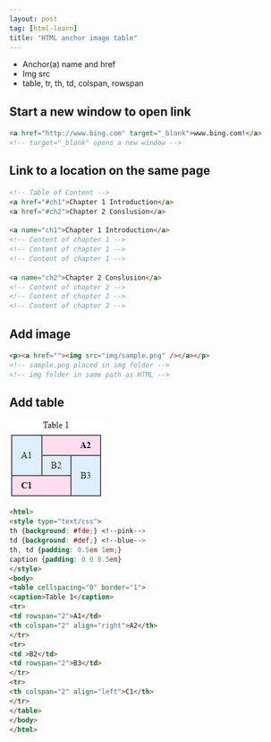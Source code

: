 ```yaml
---
layout: post
tag: [html-learn]
title: "HTML anchor image table"
---
```


- Anchor(a) name and href
- Img src
- table, tr, th, td, colspan, rowspan

<!--more-->

## Start a new window to open link

```html
<a href="http://www.bing.com" target="_blank">www.bing.com!</a>
<!-- target="_blank" opens a new window -->
```

## Link to a location on the same page

```html
<!-- Table of Content -->
<a href="#ch1">Chapter 1 Introduction</a>
<a href="#ch2">Chapter 2 Conslusion</a>

<a name="ch1">Chapter 1 Introduction</a>
<!-- Content of chapter 1 -->
<!-- Content of chapter 1 -->
<!-- Content of chapter 1 -->

<a name="ch2">Chapter 2 Conslusion</a>
<!-- Content of chapter 2 -->
<!-- Content of chapter 2 -->
<!-- Content of chapter 2 -->
```

## Add image

```html
<p><a href=""><img src="img/sample.png" /></a></p>
<!-- sample.png placed in img folder -->
<!-- img folder in same path as HTML -->
```

## Add table

![image-20210618171500009](images/image-20210618171500009.png)

```html
<html>
<style type="text/css">
th {background: #fde;} <!--pink-->
td {background: #def;} <!--blue-->
th, td {padding: 0.5em 1em;}
caption {padding: 0 0 0.5em}
</style>
<body>
<table cellspacing="0" border="1">
<caption>Table 1</caption>
<tr>
<td rowspan="2">A1</td>
<th colspan="2" align="right">A2</th>
</tr>
<tr>
<td >B2</td>
<td rowspan="2">B3</td>
</tr>
<tr>
<th colspan="2" align="left">C1</th>
</tr>
</table>
</body>
</html>
```



